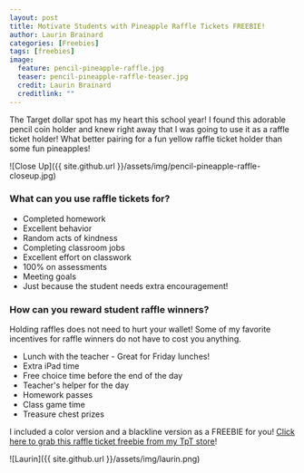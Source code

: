 ```yaml
---
layout: post
title: Motivate Students with Pineapple Raffle Tickets FREEBIE!
author: Laurin Brainard
categories: [Freebies]
tags: [freebies]
image:
  feature: pencil-pineapple-raffle.jpg
  teaser: pencil-pineapple-raffle-teaser.jpg
  credit: Laurin Brainard
  creditlink: ""
--- 
```

The Target dollar spot has my heart this school year! I found this adorable pencil coin holder and knew right away that I was going to use it as a raffle ticket holder! What better pairing for a fun yellow raffle ticket holder than some fun pineapples!

![Close Up]({{ site.github.url }}/assets/img/pencil-pineapple-raffle-closeup.jpg)

### What can you use raffle tickets for?
- Completed homework
- Excellent behavior
- Random acts of kindness
- Completing classroom jobs 
- Excellent effort on classwork
- 100% on assessments
- Meeting goals
- Just because the student needs extra encouragement! 

### How can you reward student raffle winners?
Holding raffles does not need to hurt your wallet! Some of my favorite incentives for raffle winners do not have to cost you anything. 
- Lunch with the teacher - Great for Friday lunches!
- Extra iPad time
- Free choice time before the end of the day
- Teacher's helper for the day
- Homework passes
- Class game time
- Treasure chest prizes

I included a color version and a blackline version as a FREEBIE for you! [Click here to grab this raffle ticket freebie from my TpT store](http://bit.ly/2zMQsn4)!

<div id="fd-form-5d7bbeaa1093300012a8c6ae"></div>
<script>
  window.fd('form', {
    formId: '5d7bbeaa1093300012a8c6ae',
    containerEl: document.querySelector('#fd-form-5d7bbeaa1093300012a8c6ae')
  });
</script>

![Laurin]({{ site.github.url }}/assets/img/laurin.png)